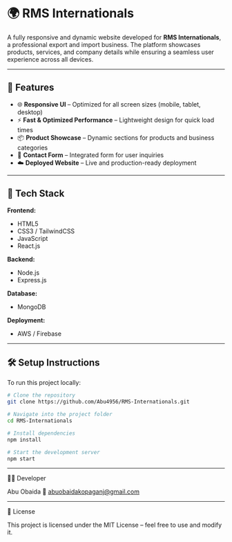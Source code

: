 # 🌍 RMS Internationals

A fully responsive and dynamic website developed for **RMS Internationals**, a professional export and import business. The platform showcases products, services, and company details while ensuring a seamless user experience across all devices.

---

## 🚀 Features

- 🌐 **Responsive UI** – Optimized for all screen sizes (mobile, tablet, desktop)  
- ⚡ **Fast & Optimized Performance** – Lightweight design for quick load times  
- 📦 **Product Showcase** – Dynamic sections for products and business categories  
- 💬 **Contact Form** – Integrated form for user inquiries  
- ☁️ **Deployed Website** – Live and production-ready deployment  

---

## 🧩 Tech Stack

**Frontend:**  
- HTML5  
- CSS3 / TailwindCSS  
- JavaScript  
- React.js  

**Backend:**  
- Node.js  
- Express.js  

**Database:**  
- MongoDB  

**Deployment:**  
- AWS / Firebase  

---

## 🛠️ Setup Instructions

To run this project locally:

```bash
# Clone the repository
git clone https://github.com/Abu4956/RMS-Internationals.git

# Navigate into the project folder
cd RMS-Internationals

# Install dependencies
npm install

# Start the development server
npm start
```
---

👨‍💻 Developer

Abu Obaida
📧 abuobaidakopaganj@gmail.com

---

📄 License

This project is licensed under the MIT License – feel free to use and modify it.
